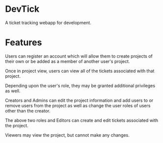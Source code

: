 # DevTick
A ticket tracking webapp for development.

# Features
Users can register an account which will allow them to create projects of their own or be added as a member of another user's project.

Once in project view, users can view all of the tickets associated with that project.

Depending upon the user's role, they may be granted additional privileges as well.

Creators and Admins can edit the project information and add users to or remove users from the project as well as change the user roles of users other than the creator.

The above two roles and Editors can create and edit tickets associated with the project.

Viewers may view the project, but cannot make any changes.
